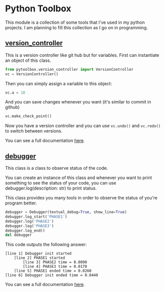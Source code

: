 # Python Toolbox
This module is a collection of some tools that I've used in my python projects. I am planning to fill this collection as I go on in programming.

## [version_controller](https://github.com/bateni1380/PyToolBox/blob/main/DebuggerNotebook.ipynb)
This is a version controller like git hub but for variables.
First can instantiate an object of this class.
```python 
from pytoolbox.version_controller import VersionController
vc = VersionController()
```
Then you can simply assign a variable to this object:
```python 
vc.a = 10
```
And you can save changes whenever you want (it's similar to commit in github)
```python 
vc.make_check_point()
```
Now you have a version controller and you can use 
`vc.undo()` and `vc.redo()` to switch between versions.

You can see a full documentation [here](https://github.com/bateni1380/PyToolBox/blob/main/DebuggerNotebook.ipynb).


## [debugger](https://github.com/bateni1380/PyToolBox/blob/main/DebuggerNotebook.ipynb)

This class is a class to observe status of the code. 

You can create an instance of this class and whenever you want to print something to see the status of your code, you can use debugger.log(description: str) to print status.

This class provides you many tools in order to observe the status of you're program better.
```python 
debugger = Debugger(textual_debug=True, show_line=True)
debugger.log_start('PHASE1')
debugger.log('PHASE2')      
debugger.log('PHASE3')
debugger.log_end()
del debugger
```
This code outputs the following answer:
```text
[line 1] Debugger init started 
	[line 2] PHASE1 started 
		[line 3] PHASE2 time = 0.0090
		[line 4] PHASE3 time = 0.0170
	[line 5] PHASE1 ended time = 0.0260
[line 6] Debugger init ended time = 0.0440
```
You can see a full documentation
[here](https://github.com/bateni1380/PyToolBox/blob/main/DebuggerNotebook.ipynb).

